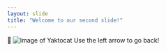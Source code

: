 ```yaml
---
layout: slide
title: "Welcome to our second slide!"
---
```

🥰 ![Image of Yaktocat](https://octodex.github.com/images/yaktocat.png)
Use the left arrow to go back!
